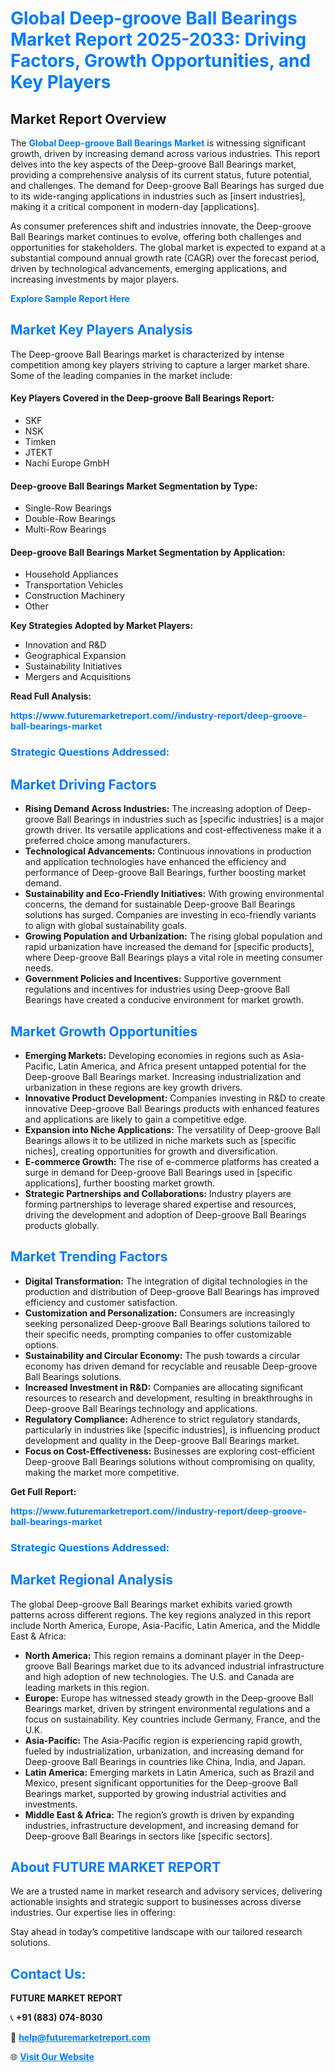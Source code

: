 <h1 style="color: #007BFF;">Global Deep-groove Ball Bearings Market Report 2025-2033: Driving Factors, Growth Opportunities, and Key Players</h1>

<section id="overview">
<h2>Market Report Overview</h2>
<p>The <a href="https://www.futuremarketreport.com//industry-report/deep-groove-ball-bearings-market" style="color: #007BFF; text-decoration: none;"><strong>Global Deep-groove Ball Bearings Market</strong></a> is witnessing significant growth, driven by increasing demand across various industries. This report delves into the key aspects of the Deep-groove Ball Bearings market, providing a comprehensive analysis of its current status, future potential, and challenges. The demand for Deep-groove Ball Bearings has surged due to its wide-ranging applications in industries such as [insert industries], making it a critical component in modern-day [applications].</p>
<p>As consumer preferences shift and industries innovate, the Deep-groove Ball Bearings market continues to evolve, offering both challenges and opportunities for stakeholders. The global market is expected to expand at a substantial compound annual growth rate (CAGR) over the forecast period, driven by technological advancements, emerging applications, and increasing investments by major players.</p>
</section>

<section id="overview">
<p><a href="https://www.futuremarketreport.com//request-sample/reportId=87595" style="color: #007BFF; text-decoration: none;"><strong>Explore Sample Report Here</strong></a></p>
</section>

<section id="key-players">
<h2 style="color: #007BFF;">Market Key Players Analysis</h2>
<p>The Deep-groove Ball Bearings market is characterized by intense competition among key players striving to capture a larger market share. Some of the leading companies in the market include:</p>
<h4>Key Players Covered in the Deep-groove Ball Bearings Report:</h4>
<ul><li>SKF</li><li>NSK</li><li>Timken</li><li>JTEKT</li><li>Nachi Europe GmbH</li></ul>
<h4>Deep-groove Ball Bearings Market Segmentation by Type:</h4>
<ul><li>Single-Row Bearings</li><li>Double-Row Bearings</li><li>Multi-Row Bearings</li></ul>

<h4>Deep-groove Ball Bearings Market Segmentation by Application:</h4>
<ul><li>Household Appliances</li><li>Transportation Vehicles</li><li>Construction Machinery</li><li>Other</li></ul>
<p><strong>Key Strategies Adopted by Market Players:</strong></p>
<ul>
<li>Innovation and R&D</li>
<li>Geographical Expansion</li>
<li>Sustainability Initiatives</li>
<li>Mergers and Acquisitions</li>
</ul>
</section>

<section>
<p><strong>Read Full Analysis: </strong></p><a href="https://www.futuremarketreport.com//industry-report/deep-groove-ball-bearings-market" style="color: #007BFF; text-decoration: none;"><strong>https://www.futuremarketreport.com//industry-report/deep-groove-ball-bearings-market</strong></a>
<h3 style="color: #007BFF;">Strategic Questions Addressed:</h3>
</section>

<section id="driving-factors">
<h2 style="color: #007BFF;">Market Driving Factors</h2>
<ul>
<li><strong>Rising Demand Across Industries:</strong> The increasing adoption of Deep-groove Ball Bearings in industries such as [specific industries] is a major growth driver. Its versatile applications and cost-effectiveness make it a preferred choice among manufacturers.</li>
<li><strong>Technological Advancements:</strong> Continuous innovations in production and application technologies have enhanced the efficiency and performance of Deep-groove Ball Bearings, further boosting market demand.</li>
<li><strong>Sustainability and Eco-Friendly Initiatives:</strong> With growing environmental concerns, the demand for sustainable Deep-groove Ball Bearings solutions has surged. Companies are investing in eco-friendly variants to align with global sustainability goals.</li>
<li><strong>Growing Population and Urbanization:</strong> The rising global population and rapid urbanization have increased the demand for [specific products], where Deep-groove Ball Bearings plays a vital role in meeting consumer needs.</li>
<li><strong>Government Policies and Incentives:</strong> Supportive government regulations and incentives for industries using Deep-groove Ball Bearings have created a conducive environment for market growth.</li>
</ul>
</section>

<section id="growth-opportunities">
<h2 style="color: #007BFF;">Market Growth Opportunities</h2>
<ul>
<li><strong>Emerging Markets:</strong> Developing economies in regions such as Asia-Pacific, Latin America, and Africa present untapped potential for the Deep-groove Ball Bearings market. Increasing industrialization and urbanization in these regions are key growth drivers.</li>
<li><strong>Innovative Product Development:</strong> Companies investing in R&D to create innovative Deep-groove Ball Bearings products with enhanced features and applications are likely to gain a competitive edge.</li>
<li><strong>Expansion into Niche Applications:</strong> The versatility of Deep-groove Ball Bearings allows it to be utilized in niche markets such as [specific niches], creating opportunities for growth and diversification.</li>
<li><strong>E-commerce Growth:</strong> The rise of e-commerce platforms has created a surge in demand for Deep-groove Ball Bearings used in [specific applications], further boosting market growth.</li>
<li><strong>Strategic Partnerships and Collaborations:</strong> Industry players are forming partnerships to leverage shared expertise and resources, driving the development and adoption of Deep-groove Ball Bearings products globally.</li>
</ul>
</section>

<section id="trending-factors">
<h2 style="color: #007BFF;">Market Trending Factors</h2>
<ul>
<li><strong>Digital Transformation:</strong> The integration of digital technologies in the production and distribution of Deep-groove Ball Bearings has improved efficiency and customer satisfaction.</li>
<li><strong>Customization and Personalization:</strong> Consumers are increasingly seeking personalized Deep-groove Ball Bearings solutions tailored to their specific needs, prompting companies to offer customizable options.</li>
<li><strong>Sustainability and Circular Economy:</strong> The push towards a circular economy has driven demand for recyclable and reusable Deep-groove Ball Bearings solutions.</li>
<li><strong>Increased Investment in R&D:</strong> Companies are allocating significant resources to research and development, resulting in breakthroughs in Deep-groove Ball Bearings technology and applications.</li>
<li><strong>Regulatory Compliance:</strong> Adherence to strict regulatory standards, particularly in industries like [specific industries], is influencing product development and quality in the Deep-groove Ball Bearings market.</li>
<li><strong>Focus on Cost-Effectiveness:</strong> Businesses are exploring cost-efficient Deep-groove Ball Bearings solutions without compromising on quality, making the market more competitive.</li>
</ul>
</section>

<section>
<p><strong>Get Full Report: </strong></p><a href="https://www.futuremarketreport.com//industry-report/deep-groove-ball-bearings-market" style="color: #007BFF; text-decoration: none;"><strong>https://www.futuremarketreport.com//industry-report/deep-groove-ball-bearings-market</strong></a>
<h3 style="color: #007BFF;">Strategic Questions Addressed:</h3>
</section>


<section id="regional-analysis">
<h2 style="color: #007BFF;">Market Regional Analysis</h2>
<p>The global Deep-groove Ball Bearings market exhibits varied growth patterns across different regions. The key regions analyzed in this report include North America, Europe, Asia-Pacific, Latin America, and the Middle East & Africa:</p>
<ul>
<li><strong>North America:</strong> This region remains a dominant player in the Deep-groove Ball Bearings market due to its advanced industrial infrastructure and high adoption of new technologies. The U.S. and Canada are leading markets in this region.</li>
<li><strong>Europe:</strong> Europe has witnessed steady growth in the Deep-groove Ball Bearings market, driven by stringent environmental regulations and a focus on sustainability. Key countries include Germany, France, and the U.K.</li>
<li><strong>Asia-Pacific:</strong> The Asia-Pacific region is experiencing rapid growth, fueled by industrialization, urbanization, and increasing demand for Deep-groove Ball Bearings in countries like China, India, and Japan.</li>
<li><strong>Latin America:</strong> Emerging markets in Latin America, such as Brazil and Mexico, present significant opportunities for the Deep-groove Ball Bearings market, supported by growing industrial activities and investments.</li>
<li><strong>Middle East & Africa:</strong> The region’s growth is driven by expanding industries, infrastructure development, and increasing demand for Deep-groove Ball Bearings in sectors like [specific sectors].</li>
</ul>
</section>

<footer>
<h2 style="color: #007BFF;">About FUTURE MARKET REPORT</h2>
<p>We are a trusted name in market research and advisory services, delivering actionable insights and strategic support to businesses across diverse industries. Our expertise lies in offering:</p>

<p>Stay ahead in today’s competitive landscape with our tailored research solutions.</p>

<h2 style="color: #007BFF;">Contact Us:</h2>
<p><strong>FUTURE MARKET REPORT</strong></p>
<p>📞 <strong>+91 (883) 074-8030</strong></p>
<p>📧 <strong><a href="mailto:help@futuremarketreport.com" style="color: #007BFF;">help@futuremarketreport.com</a></strong></p>
<p>🌐 <strong><a href="https://www.futuremarketreport.com/" style="color: #007BFF;">Visit Our Website</a></strong></p>
</footer>